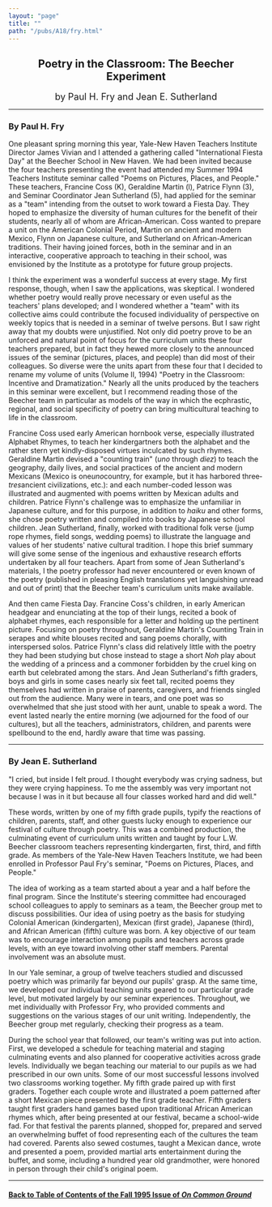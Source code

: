 ```yaml
---
layout: "page"
title: ""
path: "/pubs/A18/fry.html"
---
```

<main>
<center><h2>
Poetry in the Classroom: The Beecher Experiment</h2>
<font size="+1">by Paul H. Fry and Jean E. Sutherland</font>
</center><hr/>
<h3>By Paul H. Fry</h3>
One pleasant spring morning this year, Yale-New Haven Teachers  Institute
Director James Vivian and I attended a gathering called  "International
Fiesta Day" at the Beecher School in New Haven.  We  had been invited
because the four teachers presenting the event had  attended my Summer
1994 Teachers Institute seminar called "Poems  on Pictures, Places, and
People."  These teachers, Francine Coss (K),  Geraldine Martin (l),
Patrice Flynn (3), and Seminar Coordinator Jean  Sutherland (5), had
applied for the seminar as a "team" intending  from the outset to work
toward a Fiesta Day.  They hoped to  emphasize the diversity of human
cultures for the benefit of their  students, nearly all of whom are
African-American.  Coss wanted to  prepare a unit on the American Colonial
Period, Martin on ancient  and modern Mexico, Flynn on Japanese culture,
and Sutherland on  African-American traditions.  Their having joined
forces, both in the  seminar and in an interactive, cooperative approach
to teaching in  their school, was envisioned by the Institute as a
prototype for  future group projects.
<p>
I think the experiment was a wonderful success at every stage.  My  first
response, though, when I saw the applications, was skeptical.  I  wondered
whether poetry would really prove necessary or even  useful as the
teachers' plans developed; and I wondered whether a  "team" with its
collective aims could contribute the focused  individuality of perspective
on weekly topics that is needed in a  seminar of twelve persons.  But I
saw right away that my doubts  were unjustified.  Not only did poetry
prove to be an unforced and  natural point of focus for the curriculum
units these four teachers  prepared, but in fact they hewed more closely
to the announced  issues of the seminar (pictures, places, and people)
than did most of  their colleagues.  So diverse were the units apart from
these four  that I decided to rename my volume of units (Volume II, 1994)
"Poetry in the Classroom:  Incentive and Dramatization."  Nearly all  the
units produced by the teachers in this seminar were excellent,  but I
recommend reading those of the Beecher team in particular as  models of
the way in which the ecphrastic, regional, and social  specificity of
poetry can bring multicultural teaching to life in the  classroom.
</p><p>
Francine Coss used early American hornbook verse, especially  illustrated
Alphabet Rhymes, to teach her kindergartners both the  alphabet and the
rather stern yet kindly-disposed virtues inculcated  by such rhymes.
Geraldine Martin devised a "counting train" (<i>uno</i>  through
<i>diez</i>) to teach the geography, daily lives, and social practices  of
the ancient and modern Mexicans (Mexico is
one­<i>uno</i>­country,  for example, but it has harbored
three­<i>tres</i>­ancient civilizations,  etc.):  and each
number-coded lesson was illustrated and augmented  with poems written by
Mexican adults and children.  Patrice Flynn's  challenge was to emphasize
the unfamiliar in Japanese culture, and  for this purpose, in addition to
<i>haiku</i> and other forms, she chose  poetry written and compiled into
books by Japanese school children.   Jean Sutherland, finally, worked with
traditional folk verse (jump  rope rhymes, field songs, wedding poems) to
illustrate the language  and values of her students' native cultural
tradition.  I hope this  brief summary will give some sense of the
ingenious and exhaustive  research efforts undertaken by all four
teachers.  Apart from some of  Jean Sutherland's materials, I the poetry
professor had never  encountered or even known of the poetry (published in
pleasing  English translations yet languishing unread and out of print)
that the  Beecher team's curriculum units make available.
</p><p>
And then came Fiesta Day.  Francine Coss's children, in early  American
headgear and enunciating at the top of their lungs, recited  a book of
alphabet rhymes, each responsible for a letter and holding  up the
pertinent picture.  Focusing on poetry throughout, Geraldine  Martin's
Counting Train in serapes and white blouses recited and  sang poems
chorally, with interspersed solos.  Patrice Flynn's class  did relatively
little with the poetry they had been studying but chose  instead to stage
a short <i>Noh</i> play about the wedding of a princess and  a commoner
forbidden by the cruel king on earth but celebrated  among the stars.  And
Jean Sutherland's fifth graders, boys and girls  in some cases nearly six
feet tall, recited poems they themselves had  written in praise of
parents, caregivers, and friends singled out from  the audience.  Many
were in tears, and one poet was so overwhelmed  that she just stood with
her aunt, unable to speak a word.  The event  lasted nearly the entire
morning (we adjourned for the food of our  cultures), but all the
teachers, administrators, children, and parents  were spellbound to the
end, hardly aware that time was passing.
</p><hr/>
<h3>By Jean E. Sutherland</h3>
"I cried, but inside I felt proud.  I thought everybody was crying
sadness, but they were crying happiness.  To me the assembly was very
important not because I was in it but because all four classes worked hard
and did well."
<p>
These words, written by one of my fifth grade pupils, typify the reactions
of children, parents, staff, and other guests lucky enough to experience
our festival of culture through poetry.  This was a combined production,
the culminating event of curriculum units written and taught by four L.W.
Beecher classroom teachers representing kindergarten, first, third, and
fifth grade.  As members of the Yale-New Haven Teachers Institute, we had
been enrolled in Professor Paul Fry's seminar, "Poems on Pictures, Places,
and People."
</p><p>
The idea of working as a team started about a year and a half before the
final program. Since the Institute's steering committee had encouraged
school colleagues to apply to seminars as a team, the Beecher group met to
discuss possibilities. Our idea of using poetry as the basis for studying
Colonial American (kindergarten), Mexican (first grade), Japanese (third),
and African American (fifth) culture was born.  A key objective of our
team was to encourage interaction among pupils and teachers across grade
levels, with an eye toward involving other staff members.  Parental
involvement was an absolute must.
</p><p>
In our Yale seminar, a group of twelve teachers studied and discussed
poetry which was primarily far beyond our pupils' grasp.  At the same
time, we developed our individual teaching units geared to our particular
grade level, but motivated largely by our seminar experiences.
Throughout, we met individually with Professor Fry, who provided comments
and suggestions on the various stages of our unit writing.  Independently,
the Beecher group met regularly, checking their progress as a team.
</p><p>
During the school year that followed, our team's writing was put into
action.  First, we developed a schedule for teaching material and staging
culminating events and also planned for cooperative activities across
grade levels. Individually we began teaching our material to our pupils as
we had prescribed in our own units.  Some of our most successful lessons
involved two classrooms working together.  My fifth grade paired up with
first graders.  Together each couple wrote and illustrated a poem
patterned after a short Mexican piece presented by the first grade
teacher.  Fifth graders taught first graders hand games based upon
traditional African American rhymes which, after being presented at our
festival, became a school-wide fad.  
For that festival the parents planned, shopped for, prepared and served an
overwhelming buffet of food representing each of the cultures the team had
covered.  Parents also sewed costumes, taught a Mexican dance, wrote and
presented a poem, provided martial arts entertainment during the buffet,
and some, including a hundred year old grandmother, were honored in person
through their child's original poem.  
</p><hr/>
<h4><a href="/pubs/A18/">Back to
Table of Contents of the Fall 1995 Issue of <i>On Common
Ground</i></a>
</h4>
</main>
